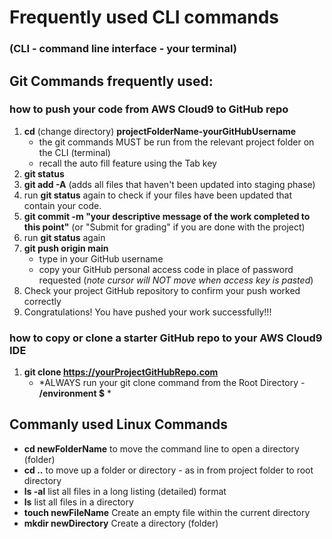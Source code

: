 

# Frequently used CLI commands
### (CLI - command line interface - your terminal)

## Git Commands frequently used:

### how to push your code from AWS Cloud9 to GitHub repo
  1. **cd** (change directory) **projectFolderName-yourGitHubUsername**
     * the git commands MUST be run from the relevant project folder on the CLI (terminal)
     * recall the auto fill feature using the Tab key 
  2. **git status**
  3. **git add -A**   (adds all files that haven't been updated into staging phase)
  4. run **git status** again to check if your files have been updated that contain your code.
  5. **git commit -m "your descriptive message of the work completed to this point"**   (or "Submit for grading" if you are done with the project)
  6. run **git status** again
  7. **git push origin main**
     * type in your GitHub username
     * copy your GitHub personal access code in place of password requested (*note cursor will NOT move when access key is pasted*)
  8. Check your project GitHub repository to confirm your push worked correctly
  9.   Congratulations!  You have pushed your work successfully!!!


### how to copy or clone a starter GitHub repo to your AWS Cloud9 IDE
  1. **git clone https://yourProjectGitHubRepo.com**
     * *ALWAYS run your git clone command from the Root Directory - **/environment $** *


## Commanly used Linux Commands
* **cd newFolderName**  to move the command line to open a directory (folder)
* **cd ..**  to move up a folder or directory - as in from project folder to root directory
* **ls -al**  list all files in a long listing (detailed) format
* **ls**  list all files in a directory
* **touch newFileName** Create an empty file within the current directory
* **mkdir newDirectory**  Create a directory (folder)
